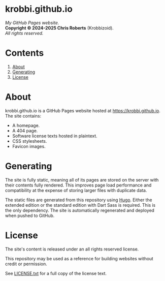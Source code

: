# krobbi.github.io
_My GitHub Pages website._  
__Copyright &copy; 2024-2025 Chris Roberts__ (Krobbizoid).  
_All rights reserved._

# Contents
1. [About](#about)
2. [Generating](#generating)
3. [License](#license)

# About
krobbi.github.io is a GitHub Pages website hosted at https://krobbi.github.io.
The site contains:
* A homepage.
* A 404 page.
* Software license texts hosted in plaintext.
* CSS stylesheets.
* Favicon images.

# Generating
The site is fully static, meaning all of its pages are stored on the server
with their contents fully rendered. This improves page load performance and
compatibility at the expense of storing larger files with duplicate data.

The static files are generated from this repository using
[Hugo](https://gohugo.io). Either the extended edition or the standard edition
with Dart Sass is required. This is the only dependency. The site is
automatically regenerated and deployed when pushed to GitHub.

# License
The site's content is released under an all rights reserved license.

This repository may be used as a reference for building websites without credit
or permission.

See [LICENSE.txt](./LICENSE.txt) for a full copy of the license text.
